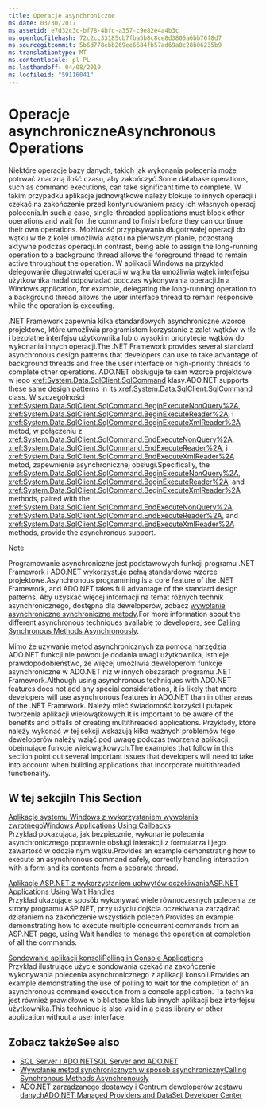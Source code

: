 ```yaml
---
title: Operacje asynchroniczne
ms.date: 03/30/2017
ms.assetid: e7d32c3c-bf78-4bfc-a357-c9e82e4a4b3c
ms.openlocfilehash: 72c2cc33185cb7fba5b8c8ce8d3805a6bb76f8d7
ms.sourcegitcommit: 5b6d778ebb269ee6684fb57ad69a8c28b06235b9
ms.translationtype: MT
ms.contentlocale: pl-PL
ms.lasthandoff: 04/08/2019
ms.locfileid: "59116041"
---
```

# <a name="asynchronous-operations"></a><span data-ttu-id="3139c-102">Operacje asynchroniczne</span><span class="sxs-lookup"><span data-stu-id="3139c-102">Asynchronous Operations</span></span>
<span data-ttu-id="3139c-103">Niektóre operacje bazy danych, takich jak wykonania polecenia może potrwać znaczną ilość czasu, aby zakończyć.</span><span class="sxs-lookup"><span data-stu-id="3139c-103">Some database operations, such as command executions, can take significant time to complete.</span></span> <span data-ttu-id="3139c-104">W takim przypadku aplikacje jednowątkowe należy blokuje to innych operacji i czekać na zakończenie przed kontynuowaniem pracy ich własnych operacji polecenia.</span><span class="sxs-lookup"><span data-stu-id="3139c-104">In such a case, single-threaded applications must block other operations and wait for the command to finish before they can continue their own operations.</span></span> <span data-ttu-id="3139c-105">Możliwość przypisywania długotrwałej operacji do wątku w tle z kolei umożliwia wątku na pierwszym planie, pozostaną aktywne podczas operacji.</span><span class="sxs-lookup"><span data-stu-id="3139c-105">In contrast, being able to assign the long-running operation to a background thread allows the foreground thread to remain active throughout the operation.</span></span> <span data-ttu-id="3139c-106">W aplikacji Windows na przykład delegowanie długotrwałej operacji w wątku tła umożliwia wątek interfejsu użytkownika nadal odpowiadać podczas wykonywania operacji.</span><span class="sxs-lookup"><span data-stu-id="3139c-106">In a Windows application, for example, delegating the long-running operation to a background thread allows the user interface thread to remain responsive while the operation is executing.</span></span>  
  
 <span data-ttu-id="3139c-107">.NET Framework zapewnia kilka standardowych asynchroniczne wzorce projektowe, które umożliwia programistom korzystanie z zalet wątków w tle i bezpłatne interfejsu użytkownika lub o wysokim priorytecie wątków do wykonania innych operacji.</span><span class="sxs-lookup"><span data-stu-id="3139c-107">The .NET Framework provides several standard asynchronous design patterns that developers can use to take advantage of background threads and free the user interface or high-priority threads to complete other operations.</span></span> <span data-ttu-id="3139c-108">ADO.NET obsługuje te sam wzorce projektowe w jego <xref:System.Data.SqlClient.SqlCommand> klasy.</span><span class="sxs-lookup"><span data-stu-id="3139c-108">ADO.NET supports these same design patterns in its <xref:System.Data.SqlClient.SqlCommand> class.</span></span> <span data-ttu-id="3139c-109">W szczególności <xref:System.Data.SqlClient.SqlCommand.BeginExecuteNonQuery%2A>, <xref:System.Data.SqlClient.SqlCommand.BeginExecuteReader%2A>, i <xref:System.Data.SqlClient.SqlCommand.BeginExecuteXmlReader%2A> metod, w połączeniu z <xref:System.Data.SqlClient.SqlCommand.EndExecuteNonQuery%2A>, <xref:System.Data.SqlClient.SqlCommand.EndExecuteReader%2A>, i <xref:System.Data.SqlClient.SqlCommand.EndExecuteXmlReader%2A> metod, zapewnienie asynchronicznej obsługi.</span><span class="sxs-lookup"><span data-stu-id="3139c-109">Specifically, the <xref:System.Data.SqlClient.SqlCommand.BeginExecuteNonQuery%2A>, <xref:System.Data.SqlClient.SqlCommand.BeginExecuteReader%2A>, and <xref:System.Data.SqlClient.SqlCommand.BeginExecuteXmlReader%2A> methods, paired with the <xref:System.Data.SqlClient.SqlCommand.EndExecuteNonQuery%2A>, <xref:System.Data.SqlClient.SqlCommand.EndExecuteReader%2A>, and <xref:System.Data.SqlClient.SqlCommand.EndExecuteXmlReader%2A> methods, provide the asynchronous support.</span></span>  
  
> [!NOTE]
>  <span data-ttu-id="3139c-110">Programowanie asynchroniczne jest podstawowych funkcji programu .NET Framework i ADO.NET wykorzystuje pełną standardowe wzorce projektowe.</span><span class="sxs-lookup"><span data-stu-id="3139c-110">Asynchronous programming is a core feature of the .NET Framework, and ADO.NET takes full advantage of the standard design patterns.</span></span> <span data-ttu-id="3139c-111">Aby uzyskać więcej informacji na temat różnych technik asynchronicznego, dostępna dla deweloperów, zobacz [wywołanie asynchroniczne synchroniczne metody](../../../../../docs/standard/asynchronous-programming-patterns/calling-synchronous-methods-asynchronously.md).</span><span class="sxs-lookup"><span data-stu-id="3139c-111">For more information about the different asynchronous techniques available to developers, see [Calling Synchronous Methods Asynchronously](../../../../../docs/standard/asynchronous-programming-patterns/calling-synchronous-methods-asynchronously.md).</span></span>  
  
 <span data-ttu-id="3139c-112">Mimo że używanie metod asynchronicznych za pomocą narzędzia ADO.NET funkcji nie powoduje dodania uwagi użytkownika, istnieje prawdopodobieństwo, że więcej umożliwia deweloperom funkcje asynchroniczne w ADO.NET niż w innych obszarach programu .NET Framework.</span><span class="sxs-lookup"><span data-stu-id="3139c-112">Although using asynchronous techniques with ADO.NET features does not add any special considerations, it is likely that more developers will use asynchronous features in ADO.NET than in other areas of the .NET Framework.</span></span> <span data-ttu-id="3139c-113">Należy mieć świadomość korzyści i pułapek tworzenia aplikacji wielowątkowych.</span><span class="sxs-lookup"><span data-stu-id="3139c-113">It is important to be aware of the benefits and pitfalls of creating multithreaded applications.</span></span> <span data-ttu-id="3139c-114">Przykłady, które należy wykonać w tej sekcji wskazują kilka ważnych problemów tego deweloperów należy wziąć pod uwagę podczas tworzenia aplikacji, obejmujące funkcje wielowątkowych.</span><span class="sxs-lookup"><span data-stu-id="3139c-114">The examples that follow in this section point out several important issues that developers will need to take into account when building applications that incorporate multithreaded functionality.</span></span>  
  
## <a name="in-this-section"></a><span data-ttu-id="3139c-115">W tej sekcji</span><span class="sxs-lookup"><span data-stu-id="3139c-115">In This Section</span></span>  
 [<span data-ttu-id="3139c-116">Aplikacje systemu Windows z wykorzystaniem wywołania zwrotnego</span><span class="sxs-lookup"><span data-stu-id="3139c-116">Windows Applications Using Callbacks</span></span>](../../../../../docs/framework/data/adonet/sql/windows-applications-using-callbacks.md)  
 <span data-ttu-id="3139c-117">Przykład pokazująca, jak bezpiecznie, wykonanie polecenia asynchronicznego poprawnie obsługi interakcji z formularza i jego zawartość w oddzielnym wątku.</span><span class="sxs-lookup"><span data-stu-id="3139c-117">Provides an example demonstrating how to execute an asynchronous command safely, correctly handling interaction with a form and its contents from a separate thread.</span></span>  
  
 [<span data-ttu-id="3139c-118">Aplikacje ASP.NET z wykorzystaniem uchwytów oczekiwania</span><span class="sxs-lookup"><span data-stu-id="3139c-118">ASP.NET Applications Using Wait Handles</span></span>](../../../../../docs/framework/data/adonet/sql/aspnet-apps-using-wait-handles.md)  
 <span data-ttu-id="3139c-119">Przykład ukazujące sposób wykonywać wiele równoczesnych polecenia ze strony programu ASP.NET, przy użyciu dojścia oczekiwania zarządzać działaniem na zakończenie wszystkich poleceń.</span><span class="sxs-lookup"><span data-stu-id="3139c-119">Provides an example demonstrating how to execute multiple concurrent commands from an ASP.NET page, using Wait handles to manage the operation at completion of all the commands.</span></span>  
  
 [<span data-ttu-id="3139c-120">Sondowanie aplikacji konsoli</span><span class="sxs-lookup"><span data-stu-id="3139c-120">Polling in Console Applications</span></span>](../../../../../docs/framework/data/adonet/sql/polling-in-console-applications.md)  
 <span data-ttu-id="3139c-121">Przykład ilustrujące użycie sondowania czekać na zakończenie wykonywania polecenia asynchronicznego z aplikacji konsoli.</span><span class="sxs-lookup"><span data-stu-id="3139c-121">Provides an example demonstrating the use of polling to wait for the completion of an asynchronous command execution from a console application.</span></span> <span data-ttu-id="3139c-122">Ta technika jest również prawidłowe w bibliotece klas lub innych aplikacji bez interfejsu użytkownika.</span><span class="sxs-lookup"><span data-stu-id="3139c-122">This technique is also valid in a class library or other application without a user interface.</span></span>  
  
## <a name="see-also"></a><span data-ttu-id="3139c-123">Zobacz także</span><span class="sxs-lookup"><span data-stu-id="3139c-123">See also</span></span>

- [<span data-ttu-id="3139c-124">SQL Server i ADO.NET</span><span class="sxs-lookup"><span data-stu-id="3139c-124">SQL Server and ADO.NET</span></span>](../../../../../docs/framework/data/adonet/sql/index.md)
- [<span data-ttu-id="3139c-125">Wywołanie metod synchronicznych w sposób asynchroniczny</span><span class="sxs-lookup"><span data-stu-id="3139c-125">Calling Synchronous Methods Asynchronously</span></span>](../../../../../docs/standard/asynchronous-programming-patterns/calling-synchronous-methods-asynchronously.md)
- [<span data-ttu-id="3139c-126">ADO.NET zarządzanego dostawcy i Centrum deweloperów zestawu danych</span><span class="sxs-lookup"><span data-stu-id="3139c-126">ADO.NET Managed Providers and DataSet Developer Center</span></span>](https://go.microsoft.com/fwlink/?LinkId=217917)

